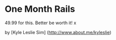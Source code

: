 # One Month Rails

49.99 for this. Better be worth it! x

by [Kyle Leslie Sim] (http://www.about.me/kyleslie)